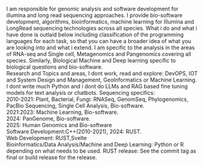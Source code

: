 I am responsible for genomic analysis and software development for illumina and long read sequencing approaches. I provide bio-software development, algorithms, bioinformatics, machine learning for Illumina and LongRead sequencing technologies across all species. What i do and what i have done is outlaid below including classification of the programming languages for each task, so that you can have a broader idea of what you are looking into and what i extend. I am specific to the analysis in the areas of RNA-seq and Single cell, Metagenomics and Pangenomics covering all species. Similarly, Biological Machine and Deep learning specific to biological questions and bio-software. \
Research and Topics and areas, I dont work, read and explore: DevOPS, IOT and System Design and Management, GeoInformatics or Machine Learning. I dont write much Python and i dont do LLMs and RAG based fine tuning models for text analysis or chatbots. 
Sequencing specifics: \
2010-2021: Plant, Bacterial, Fungi: RNASeq, GenomSeq, Phylogenomics, PacBio Sequencing, Single Cell Analysis, Bio-software. \
2021:2023: Machine Learning, Bio-software. \
2024: PanGenome, Bio-software. \
2025: Human Genomics and Bio-software \
Software Development:C++(2010-2021), 2024: RUST. \
Web Development: RUST,Svelte \
Bioinformatics/Data Analysis/Machine and Deep Learning: Python or R depending on what needs to be used. 
RUST release: See the commit tag as final or build release for the release.
